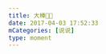 ```yaml
---
title: 大棒🤤🤤
date: 2017-04-03 17:52:33
mCategories: [说说]
type: moment
---
```


<div id="pics-20170403175233"></div>

<script src="/lib/moment/pics.js"></script>
<script>
var data = [
    {"link": "2017-04-03_000001.jpeg", "type": "shuoshuo"},
    {"link": "2017-04-03_000003.jpeg", "type": "shuoshuo"}
];
picsRender(data, "pics-20170403175233");
</script>
